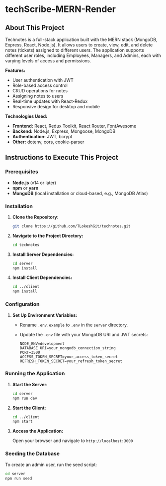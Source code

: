 # techScribe-MERN-Render

## About This Project

Technotes is a full-stack application built with the MERN stack (MongoDB, Express, React, Node.js). It allows users to create, view, edit, and delete notes (tickets) assigned to different users. The application supports different user roles, including Employees, Managers, and Admins, each with varying levels of access and permissions.

**Features:**

- User authentication with JWT
- Role-based access control
- CRUD operations for notes
- Assigning notes to users
- Real-time updates with React-Redux
- Responsive design for desktop and mobile

**Technologies Used:**

- **Frontend:** React, Redux Toolkit, React Router, FontAwesome
- **Backend:** Node.js, Express, Mongoose, MongoDB
- **Authentication:** JWT, bcrypt
- **Other:** dotenv, cors, cookie-parser

## Instructions to Execute This Project

### Prerequisites

- **Node.js** (v14 or later)
- **npm** or **yarn**
- **MongoDB** (local installation or cloud-based, e.g., MongoDB Atlas)

### Installation

1. **Clone the Repository:**

   ```bash
   git clone https://github.com/TLokeshGit/technotes.git
   ```

2. **Navigate to the Project Directory:**

   ```bash
   cd technotes
   ```

3. **Install Server Dependencies:**

   ```bash
   cd server
   npm install
   ```

4. **Install Client Dependencies:**

   ```bash
   cd ../client
   npm install
   ```

### Configuration

1. **Set Up Environment Variables:**

   - Rename `.env.example` to `.env` in the `server` directory.
   - Update the `.env` file with your MongoDB URI and JWT secrets:

     ```properties
     NODE_ENV=development
     DATABASE_URI=your_mongodb_connection_string
     PORT=3500
     ACCESS_TOKEN_SECRET=your_access_token_secret
     REFRESH_TOKEN_SECRET=your_refresh_token_secret
     ```

### Running the Application

1. **Start the Server:**

   ```bash
   cd server
   npm run dev
   ```

2. **Start the Client:**

   ```bash
   cd ../client
   npm start
   ```

3. **Access the Application:**

   Open your browser and navigate to `http://localhost:3000`

### Seeding the Database

To create an admin user, run the seed script:

```bash
cd server
npm run seed
```

